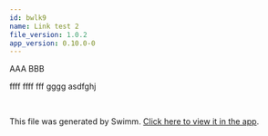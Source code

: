 ```yaml
---
id: bwlk9
name: Link test 2
file_version: 1.0.2
app_version: 0.10.0-0
---
```


AAA BBB

ffff ffff fff [gggg](http://localhost:5001/workspaces/4wRPMEENPa9IgldGS6be/repos/ls4DA2fLasmQuEbT4ipw/docs/9xnjn) asdfghj

<br/>

This file was generated by Swimm. [Click here to view it in the app](http://localhost:5001/repos/ls4DA2fLasmQuEbT4ipw/docs/bwlk9).